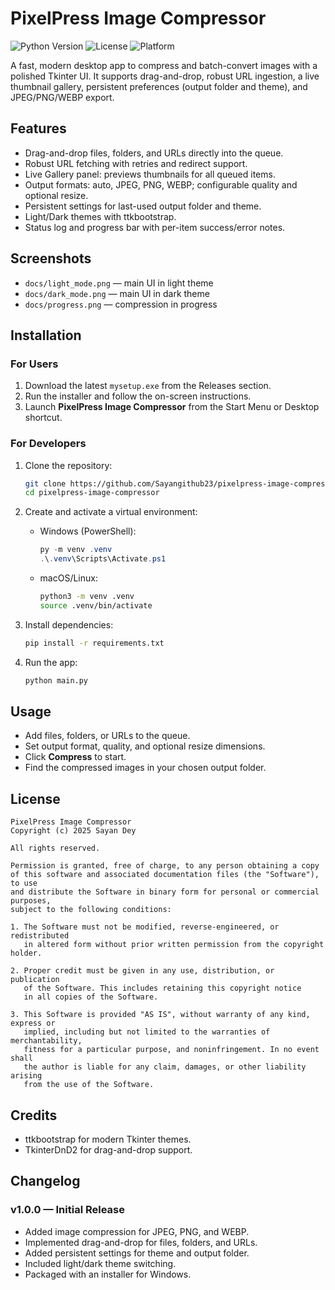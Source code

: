 # PixelPress Image Compressor

![Python Version](https://img.shields.io/badge/python-3.8%2B-blue)
![License](https://img.shields.io/badge/license-Custom-green)
![Platform](https://img.shields.io/badge/platform-Windows-lightgrey)

A fast, modern desktop app to compress and batch-convert images with a polished Tkinter UI. It supports drag-and-drop, robust URL ingestion, a live thumbnail gallery, persistent preferences (output folder and theme), and JPEG/PNG/WEBP export.

## Features

* Drag-and-drop files, folders, and URLs directly into the queue.
* Robust URL fetching with retries and redirect support.
* Live Gallery panel: previews thumbnails for all queued items.
* Output formats: auto, JPEG, PNG, WEBP; configurable quality and optional resize.
* Persistent settings for last-used output folder and theme.
* Light/Dark themes with ttkbootstrap.
* Status log and progress bar with per-item success/error notes.

## Screenshots
* `docs/light_mode.png` — main UI in light theme
* `docs/dark_mode.png` — main UI in dark theme
* `docs/progress.png` — compression in progress

## Installation

### For Users

1. Download the latest `mysetup.exe` from the Releases section.
2. Run the installer and follow the on-screen instructions.
3. Launch **PixelPress Image Compressor** from the Start Menu or Desktop shortcut.

### For Developers

1. Clone the repository:

   ```bash
   git clone https://github.com/Sayangithub23/pixelpress-image-compressor.git
   cd pixelpress-image-compressor
   ```
2. Create and activate a virtual environment:

   * Windows (PowerShell):

     ```powershell
     py -m venv .venv
     .\.venv\Scripts\Activate.ps1
     ```
   * macOS/Linux:

     ```bash
     python3 -m venv .venv
     source .venv/bin/activate
     ```
3. Install dependencies:

   ```bash
   pip install -r requirements.txt
   ```
4. Run the app:

   ```bash
   python main.py
   ```

## Usage

* Add files, folders, or URLs to the queue.
* Set output format, quality, and optional resize dimensions.
* Click **Compress** to start.
* Find the compressed images in your chosen output folder.

## License

```
PixelPress Image Compressor
Copyright (c) 2025 Sayan Dey

All rights reserved.

Permission is granted, free of charge, to any person obtaining a copy
of this software and associated documentation files (the "Software"), to use
and distribute the Software in binary form for personal or commercial purposes,
subject to the following conditions:

1. The Software must not be modified, reverse-engineered, or redistributed
   in altered form without prior written permission from the copyright holder.

2. Proper credit must be given in any use, distribution, or publication
   of the Software. This includes retaining this copyright notice
   in all copies of the Software.

3. This Software is provided "AS IS", without warranty of any kind, express or
   implied, including but not limited to the warranties of merchantability,
   fitness for a particular purpose, and noninfringement. In no event shall
   the author is liable for any claim, damages, or other liability arising
   from the use of the Software.
```

## Credits

* ttkbootstrap for modern Tkinter themes.
* TkinterDnD2 for drag-and-drop support.

## Changelog

### v1.0.0 — Initial Release

* Added image compression for JPEG, PNG, and WEBP.
* Implemented drag-and-drop for files, folders, and URLs.
* Added persistent settings for theme and output folder.
* Included light/dark theme switching.
* Packaged with an installer for Windows.


